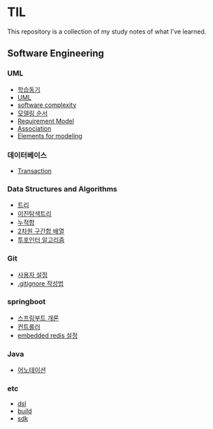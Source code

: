 # TIL
This repository is a collection of my study notes of what I've learned.

## Software Engineering
### UML
- [학습동기](UML/head.md)</br>
- [UML](UML/UML.md)</br>
- [software complexity](UML/software-complexity.md)</br>
- [모델링 순서](UML/modeling-process.md)</br>
- [Requirement Model](UML/requirement_model.md)</br>
- [Association](UML/association.md)</br>
- [Elements for modeling](UML/elements-for-modeling.md)</br>

### 데이터베이스
- [Transaction](database/transaction.md)</br>

### Data Structures and Algorithms
- [트리](DSA/tree.md)</br>
- [이진탐색트리](DSA/BST.md)</br>
- [누적합](DSA/prefex-computation.md)</br>
- [2차원 구간합 배열](DSA/2d-prefix-permutation.md)</br>
- [투포인터 알고리즘](DSA/two-pointer.md)</br>

### Git
- [사용자 설정](Tools/Git/git-configuration.md)</br>
- [.gitignore 작성법](Tools/Git/gitignored.md)</br>

### springboot
- [스프링부트 개론](springboot/abstract.md)</br>
- [컨트롤러](springboot/MVC/controller.md)</br>
- [embedded redis 설정](springboot/embedded-redis.md)</br>

### Java
- [어노테이션](java/annotation.md)</br>

### etc
- [dsl](etc/dsl.md)</br>
- [build](etc/build.md)</br>
- [sdk](etc/sdk.md)</br>








